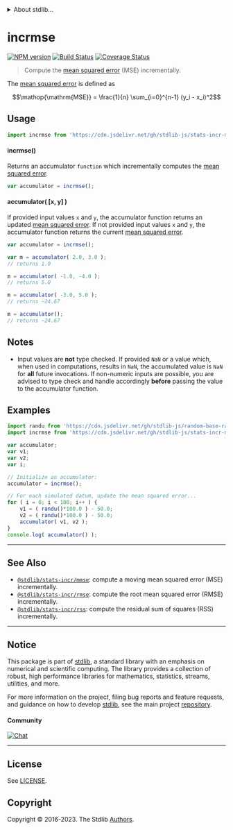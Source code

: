 <!--

@license Apache-2.0

Copyright (c) 2018 The Stdlib Authors.

Licensed under the Apache License, Version 2.0 (the "License");
you may not use this file except in compliance with the License.
You may obtain a copy of the License at

   http://www.apache.org/licenses/LICENSE-2.0

Unless required by applicable law or agreed to in writing, software
distributed under the License is distributed on an "AS IS" BASIS,
WITHOUT WARRANTIES OR CONDITIONS OF ANY KIND, either express or implied.
See the License for the specific language governing permissions and
limitations under the License.

-->


<details>
  <summary>
    About stdlib...
  </summary>
  <p>We believe in a future in which the web is a preferred environment for numerical computation. To help realize this future, we've built stdlib. stdlib is a standard library, with an emphasis on numerical and scientific computation, written in JavaScript (and C) for execution in browsers and in Node.js.</p>
  <p>The library is fully decomposable, being architected in such a way that you can swap out and mix and match APIs and functionality to cater to your exact preferences and use cases.</p>
  <p>When you use stdlib, you can be absolutely certain that you are using the most thorough, rigorous, well-written, studied, documented, tested, measured, and high-quality code out there.</p>
  <p>To join us in bringing numerical computing to the web, get started by checking us out on <a href="https://github.com/stdlib-js/stdlib">GitHub</a>, and please consider <a href="https://opencollective.com/stdlib">financially supporting stdlib</a>. We greatly appreciate your continued support!</p>
</details>

# incrmse

[![NPM version][npm-image]][npm-url] [![Build Status][test-image]][test-url] [![Coverage Status][coverage-image]][coverage-url] <!-- [![dependencies][dependencies-image]][dependencies-url] -->

> Compute the [mean squared error][mean-squared-error] (MSE) incrementally.

<section class="intro">

The [mean squared error][mean-squared-error] is defined as

<!-- <equation class="equation" label="eq:mean_squared_error" align="center" raw="\operatorname{MSE} = \frac{1}{n} \sum_{i=0}^{n-1} (y_i - x_i)^2" alt="Equation for the mean squared error."> -->

```math
\mathop{\mathrm{MSE}} = \frac{1}{n} \sum_{i=0}^{n-1} (y_i - x_i)^2
```

<!-- <div class="equation" align="center" data-raw-text="\operatorname{MSE} = \frac{1}{n} \sum_{i=0}^{n-1} (y_i - x_i)^2" data-equation="eq:mean_squared_error">
    <img src="https://cdn.jsdelivr.net/gh/stdlib-js/stdlib@f5d4f0cac0a117ba1e0c70706a2fb284f69e7291/lib/node_modules/@stdlib/stats/incr/mse/docs/img/equation_mean_squared_error.svg" alt="Equation for the mean squared error.">
    <br>
</div> -->

<!-- </equation> -->

</section>

<!-- /.intro -->



<section class="usage">

## Usage

```javascript
import incrmse from 'https://cdn.jsdelivr.net/gh/stdlib-js/stats-incr-mse@deno/mod.js';
```

#### incrmse()

Returns an accumulator `function` which incrementally computes the [mean squared error][mean-squared-error].

```javascript
var accumulator = incrmse();
```

#### accumulator( \[x, y] )

If provided input values `x` and `y`, the accumulator function returns an updated [mean squared error][mean-squared-error]. If not provided input values `x` and `y`, the accumulator function returns the current [mean squared error][mean-squared-error].

```javascript
var accumulator = incrmse();

var m = accumulator( 2.0, 3.0 );
// returns 1.0

m = accumulator( -1.0, -4.0 );
// returns 5.0

m = accumulator( -3.0, 5.0 );
// returns ~24.67

m = accumulator();
// returns ~24.67
```

</section>

<!-- /.usage -->

<section class="notes">

## Notes

-   Input values are **not** type checked. If provided `NaN` or a value which, when used in computations, results in `NaN`, the accumulated value is `NaN` for **all** future invocations. If non-numeric inputs are possible, you are advised to type check and handle accordingly **before** passing the value to the accumulator function.

</section>

<!-- /.notes -->

<section class="examples">

## Examples

<!-- eslint no-undef: "error" -->

```javascript
import randu from 'https://cdn.jsdelivr.net/gh/stdlib-js/random-base-randu@deno/mod.js';
import incrmse from 'https://cdn.jsdelivr.net/gh/stdlib-js/stats-incr-mse@deno/mod.js';

var accumulator;
var v1;
var v2;
var i;

// Initialize an accumulator:
accumulator = incrmse();

// For each simulated datum, update the mean squared error...
for ( i = 0; i < 100; i++ ) {
    v1 = ( randu()*100.0 ) - 50.0;
    v2 = ( randu()*100.0 ) - 50.0;
    accumulator( v1, v2 );
}
console.log( accumulator() );
```

</section>

<!-- /.examples -->

<!-- Section for related `stdlib` packages. Do not manually edit this section, as it is automatically populated. -->

<section class="related">

* * *

## See Also

-   <span class="package-name">[`@stdlib/stats-incr/mmse`][@stdlib/stats/incr/mmse]</span><span class="delimiter">: </span><span class="description">compute a moving mean squared error (MSE) incrementally.</span>
-   <span class="package-name">[`@stdlib/stats-incr/rmse`][@stdlib/stats/incr/rmse]</span><span class="delimiter">: </span><span class="description">compute the root mean squared error (RMSE) incrementally.</span>
-   <span class="package-name">[`@stdlib/stats-incr/rss`][@stdlib/stats/incr/rss]</span><span class="delimiter">: </span><span class="description">compute the residual sum of squares (RSS) incrementally.</span>

</section>

<!-- /.related -->

<!-- Section for all links. Make sure to keep an empty line after the `section` element and another before the `/section` close. -->


<section class="main-repo" >

* * *

## Notice

This package is part of [stdlib][stdlib], a standard library with an emphasis on numerical and scientific computing. The library provides a collection of robust, high performance libraries for mathematics, statistics, streams, utilities, and more.

For more information on the project, filing bug reports and feature requests, and guidance on how to develop [stdlib][stdlib], see the main project [repository][stdlib].

#### Community

[![Chat][chat-image]][chat-url]

---

## License

See [LICENSE][stdlib-license].


## Copyright

Copyright &copy; 2016-2023. The Stdlib [Authors][stdlib-authors].

</section>

<!-- /.stdlib -->

<!-- Section for all links. Make sure to keep an empty line after the `section` element and another before the `/section` close. -->

<section class="links">

[npm-image]: http://img.shields.io/npm/v/@stdlib/stats-incr-mse.svg
[npm-url]: https://npmjs.org/package/@stdlib/stats-incr-mse

[test-image]: https://github.com/stdlib-js/stats-incr-mse/actions/workflows/test.yml/badge.svg?branch=v0.1.0
[test-url]: https://github.com/stdlib-js/stats-incr-mse/actions/workflows/test.yml?query=branch:v0.1.0

[coverage-image]: https://img.shields.io/codecov/c/github/stdlib-js/stats-incr-mse/main.svg
[coverage-url]: https://codecov.io/github/stdlib-js/stats-incr-mse?branch=main

<!--

[dependencies-image]: https://img.shields.io/david/stdlib-js/stats-incr-mse.svg
[dependencies-url]: https://david-dm.org/stdlib-js/stats-incr-mse/main

-->

[chat-image]: https://img.shields.io/gitter/room/stdlib-js/stdlib.svg
[chat-url]: https://app.gitter.im/#/room/#stdlib-js_stdlib:gitter.im

[stdlib]: https://github.com/stdlib-js/stdlib

[stdlib-authors]: https://github.com/stdlib-js/stdlib/graphs/contributors

[umd]: https://github.com/umdjs/umd
[es-module]: https://developer.mozilla.org/en-US/docs/Web/JavaScript/Guide/Modules

[deno-url]: https://github.com/stdlib-js/stats-incr-mse/tree/deno
[umd-url]: https://github.com/stdlib-js/stats-incr-mse/tree/umd
[esm-url]: https://github.com/stdlib-js/stats-incr-mse/tree/esm
[branches-url]: https://github.com/stdlib-js/stats-incr-mse/blob/main/branches.md

[stdlib-license]: https://raw.githubusercontent.com/stdlib-js/stats-incr-mse/main/LICENSE

[mean-squared-error]: https://en.wikipedia.org/wiki/Mean_squared_error

<!-- <related-links> -->

[@stdlib/stats/incr/mmse]: https://github.com/stdlib-js/stats-incr-mmse/tree/deno

[@stdlib/stats/incr/rmse]: https://github.com/stdlib-js/stats-incr-rmse/tree/deno

[@stdlib/stats/incr/rss]: https://github.com/stdlib-js/stats-incr-rss/tree/deno

<!-- </related-links> -->

</section>

<!-- /.links -->
